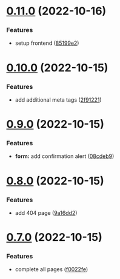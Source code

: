 # [0.11.0](https://github.com/onesoft-sudo/tes-website/compare/v0.10.0...v0.11.0) (2022-10-16)


### Features

* setup frontend ([85199e2](https://github.com/onesoft-sudo/tes-website/commit/85199e28b682d5525ee9b4dd9738ac7fec45ab70))



# [0.10.0](https://github.com/onesoft-sudo/tes-website/compare/v0.9.0...v0.10.0) (2022-10-15)


### Features

* add additional meta tags ([2f91221](https://github.com/onesoft-sudo/tes-website/commit/2f91221d5ef053c0084af406c5cfe685dec2bb6a))



# [0.9.0](https://github.com/onesoft-sudo/tes-website/compare/v0.8.0...v0.9.0) (2022-10-15)


### Features

* **form:** add confirmation alert ([08cdeb9](https://github.com/onesoft-sudo/tes-website/commit/08cdeb99398148e76012c0d722fd8e0e3392a506))



# [0.8.0](https://github.com/onesoft-sudo/tes-website/compare/v0.7.0...v0.8.0) (2022-10-15)


### Features

* add 404 page ([9a16dd2](https://github.com/onesoft-sudo/tes-website/commit/9a16dd24946fd9c5bbdf19bf736b09bd4fb91105))



# [0.7.0](https://github.com/onesoft-sudo/tes-website/compare/v0.6.0...v0.7.0) (2022-10-15)


### Features

* complete all pages ([f0022fe](https://github.com/onesoft-sudo/tes-website/commit/f0022fec76a609dc1fe6e3239878f13da1efcdd9))




